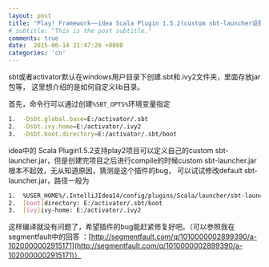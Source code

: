 ```yaml
---
layout: post
title: "Play! Framework——idea Scala Plugin 1.5.2(custom sbt-launcher设置无效)"
# subtitle: "This is the post subtitle."
comments: true
date:  2015-06-14 21:47:26 +0800
categories: 'cn'
---
```


sbt或者activator默认在windows用户目录下创建.sbt和.ivy2文件夹，里面存放jar包等， 这里想介绍的是如何自定义lib目录。

  

首先，命令行可以通过创建`%SBT_OPTS%`环境变量指定

```sh
1.  -Dsbt.global.base=E:/activator/.sbt
2.  -Dsbt.ivy.home=E:/activator/.ivy2
3.  -Dsbt.boot.directory=E:/activator/.sbt/boot
```

idea中的 Scala Plugin1.5.2支持play2项目可以定义自己的custom sbt-launcher.jar，但是创建完项目之后进行compile的时候custom sbt-launcher.jar根本不起效，无从知道原因，猜测是这个插件的bug， 可以试试修改default sbt-launcher.jar，路径一般为

```sh
1.  %USER_HOME%/.IntelliJIdea14/config/plugins/Scala/launcher/sbt-launch.jar/sbt/sbt.boot.properties
2.  [boot]directory: E:/activator/.sbt/boot
3.  [ivy]ivy-home: E:/activator/.ivy2
```

这样编译就没有问题了，希望插件的bug能赶紧修复好吧。（可以参照我在segmentfault中的回答 ：[http://segmentfault.com/q/1010000002899390/a-1020000002915171](http://segmentfault.com/q/1010000002899390/a-1020000002915171)）
